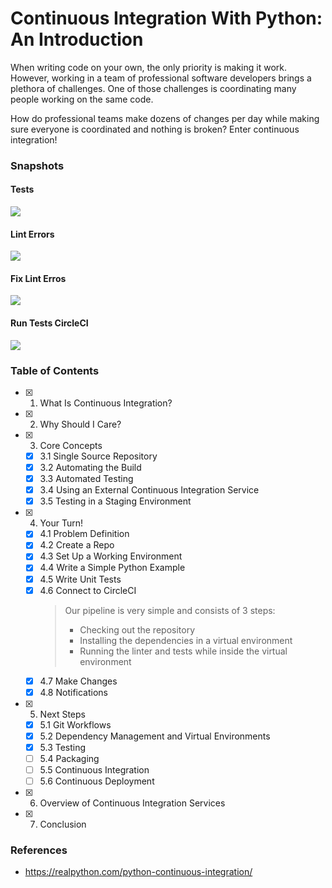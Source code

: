 # Continuous Integration With Python: An Introduction

When writing code on your own, the only priority is making it work. However, working in a team of professional software developers brings a plethora of challenges. One of those challenges is coordinating many people working on the same code.

How do professional teams make dozens of changes per day while making sure everyone is coordinated and nothing is broken? Enter continuous integration!


### Snapshots

#### Tests
![](https://i.imgur.com/Yru3G0k.png)

#### Lint Errors
![](https://i.imgur.com/2haZvm7.png)

#### Fix Lint Erros
![](https://i.imgur.com/hF2GRJj.png)

#### Run Tests CircleCI
![](https://i.imgur.com/kavbS7c.png)


### Table of Contents

- [x] 1. What Is Continuous Integration?
- [x] 2. Why Should I Care?
- [x] 3. Core Concepts
    - [x] 3.1 Single Source Repository
    - [x] 3.2 Automating the Build
    - [x] 3.3 Automated Testing
    - [x] 3.4 Using an External Continuous Integration Service
    - [x] 3.5 Testing in a Staging Environment
- [x] 4. Your Turn!
    - [x] 4.1 Problem Definition
    - [x] 4.2 Create a Repo
    - [x] 4.3 Set Up a Working Environment
    - [x] 4.4 Write a Simple Python Example
    - [x] 4.5 Write Unit Tests
    - [x] 4.6 Connect to CircleCI
        > Our pipeline is very simple and consists of 3 steps:
        > - Checking out the repository
        > - Installing the dependencies in a virtual environment
        > - Running the linter and tests while inside the virtual environment
    - [x] 4.7 Make Changes
    - [x] 4.8 Notifications
- [x] 5. Next Steps
    - [x] 5.1 Git Workflows
    - [x] 5.2 Dependency Management and Virtual Environments
    - [x] 5.3 Testing
    - [ ] 5.4 Packaging
    - [ ] 5.5 Continuous Integration
    - [ ] 5.6 Continuous Deployment
- [x] 6. Overview of Continuous Integration Services
- [x] 7. Conclusion


### References

- https://realpython.com/python-continuous-integration/
